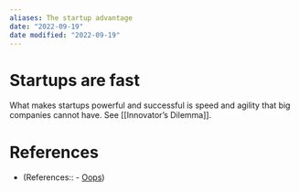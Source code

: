 ```yaml
---
aliases: The startup advantage
date: "2022-09-19"
date modified: "2022-09-19"
---
```


# Startups are fast
What makes startups powerful and successful is speed and agility that big companies cannot have. See [[Innovator’s Dilemma]].

# References
- (References:: - [Oops](https://youtube.com/clip/Ugkx_VaNbjsmt3lSLB4Drx53IB8dkF4d3p6i))
